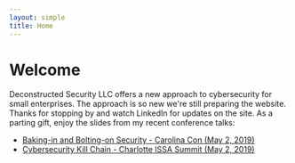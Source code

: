 ```yaml
---
layout: simple
title: Home
---
```



<h1>Welcome</h1>
<p>
Deconstructed Security LLC offers a new approach to cybersecurity for small enterprises.  The approach is so new we're still preparing the website. Thanks for stopping by and watch LinkedIn for updates on the site. As a parting gift, enjoy the slides from my recent conference talks:
</p>
<ul>
<li> <a href="/talks/BakeBolt-CarolinaCon20190428/">Baking-in and Bolting-on Security - Carolina Con (May 2, 2019)</a></li>
<li> <a href="/talks/KillChain-ISSA-20190502/">Cybersecurity Kill Chain - Charlotte ISSA Summit (May 2, 2019)</a></li>
</ul>
